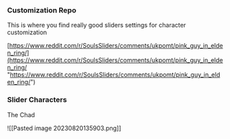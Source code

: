 ### Customization Repo

This is where you find really good sliders settings for character customization

[https://www.reddit.com/r/SoulsSliders/comments/ukpomt/pink_guy_in_elden_ring/](https://www.reddit.com/r/SoulsSliders/comments/ukpomt/pink_guy_in_elden_ring/ "https://www.reddit.com/r/SoulsSliders/comments/ukpomt/pink_guy_in_elden_ring/")


### Slider Characters

The Chad

![[Pasted image 20230820135903.png]]

